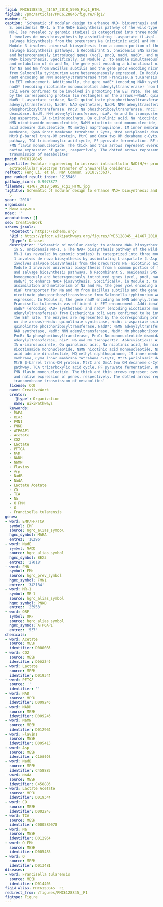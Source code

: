 ```yaml
---
figid: PMC6128845__41467_2018_5995_Fig1_HTML
figlink: /pmc/articles/PMC6128845/figure/Fig1/
number: F1
caption: 'Schematic of modular design to enhance NAD+ biosynthesis and EET rate in
  S. oneidensis MR-1. a The NAD+ biosynthesis pathway of the wild-type S. oneidensis
  MR-1 (as revealed by genomic studies) is categorized into three modules. Module
  1 involves de novo biosynthesis by assimilating L-aspartate (L-Asp). Module 2 involves
  salvage biosynthesis from the precursors Na (nicotinic acid) and Nm (nicotinamide).
  Module 3 involves universal biosynthesis from a common portion of the de novo and
  salvage biosynthesis pathways. b Recombinant S. oneidensis SN5 harboring five homogeneously
  and heterogeneously introduced genes (ycel, pncB, nadM, nadD*, and nadE*) to enhance
  NAD+ biosynthesis. Specifically, in Module 2, to enable simultaneously assimilation
  and metabolism of Na and Nm, the gene ycel encoding a bifunctional niaP transporter
  for Na and Nm from Bacillus subtilis and the gene pncB encoding nicotinate phosphoribosyltransferase
  from Salmonella typhimurium were heterogeneously expressed. In Module 3, the gene
  nadM encoding an NMN adenylyltransferase from Francisella tularensis was efficient
  in EET enhancement. Additionally, the gene nadE* (encoding NAD+ synthetase) and
  nadD* (encoding nicotinate mononucleotide adenylyltransferase) from Escherichia
  coli were confirmed to be involved in promoting the EET rate. The enzymes are represented
  by the corresponding protein (in rectangles on the arrows)—NadA: quinolinate synthetase,
  NadB: L-aspartate oxidase, NadC: quinolinate phosphoribosyltransferase, NadD*: NaMN
  adenylyltransferase, NadE*: NAD synthetase, NadM: NMN adenyltransferase, NadV: Nm
  phosphoribosyltransferase, PncB: Na phosphoribosyltransferase, PncC: Nm mononucleotide
  deamidase, NadM: NMN adenylyltransferase, niaP: Na and Nm transporter. Abbreviations:
  Asp aspartate, IA α-iminosuccinate, Qa quinolinic acid, Na nicotinic acid, Nm nicotinamide,
  NMN nicotinamide mononucleotide, NaMN nicotinic acid mononucleotide, NaAD nicotinic
  acid adenine dinucleotide, MQ methyl naphthoquinone, IM inner membrane, OM outer
  membrane, CymA inner membrane tetraheme c-Cyts, MtrA periplasmic decaheme c-Cyts,
  MtrB β-barrel trans-OM protein, MtrC and OmcA two OM decaheme c-Cyts, EMP Embden–Meyerhof–Parnas
  pathway, TCA tricarboxylic acid cycle, PF pyruvate fermentation, RF riboflavin,
  FMN flavin mononucleotide. The thick and thin arrows represent overexpression and
  native expression of genes, respectively. The dotted arrows represent the transmembrane
  transmission of metabolites'
pmcid: PMC6128845
papertitle: Modular engineering to increase intracellular NAD(H/+) promotes rate of
  extracellular electron transfer of Shewanella oneidensis.
reftext: Feng Li, et al. Nat Commun. 2018;9:3637.
pmc_ranked_result_index: '215546'
pathway_score: 0.9078877
filename: 41467_2018_5995_Fig1_HTML.jpg
figtitle: Schematic of modular design to enhance NAD+ biosynthesis and EET rate in
  S
year: '2018'
organisms:
- Homo sapiens
ndex: ''
annotations: []
seo: CreativeWork
schema-jsonld:
  '@context': https://schema.org/
  '@id': https://pfocr.wikipathways.org/figures/PMC6128845__41467_2018_5995_Fig1_HTML.html
  '@type': Dataset
  description: 'Schematic of modular design to enhance NAD+ biosynthesis and EET rate
    in S. oneidensis MR-1. a The NAD+ biosynthesis pathway of the wild-type S. oneidensis
    MR-1 (as revealed by genomic studies) is categorized into three modules. Module
    1 involves de novo biosynthesis by assimilating L-aspartate (L-Asp). Module 2
    involves salvage biosynthesis from the precursors Na (nicotinic acid) and Nm (nicotinamide).
    Module 3 involves universal biosynthesis from a common portion of the de novo
    and salvage biosynthesis pathways. b Recombinant S. oneidensis SN5 harboring five
    homogeneously and heterogeneously introduced genes (ycel, pncB, nadM, nadD*, and
    nadE*) to enhance NAD+ biosynthesis. Specifically, in Module 2, to enable simultaneously
    assimilation and metabolism of Na and Nm, the gene ycel encoding a bifunctional
    niaP transporter for Na and Nm from Bacillus subtilis and the gene pncB encoding
    nicotinate phosphoribosyltransferase from Salmonella typhimurium were heterogeneously
    expressed. In Module 3, the gene nadM encoding an NMN adenylyltransferase from
    Francisella tularensis was efficient in EET enhancement. Additionally, the gene
    nadE* (encoding NAD+ synthetase) and nadD* (encoding nicotinate mononucleotide
    adenylyltransferase) from Escherichia coli were confirmed to be involved in promoting
    the EET rate. The enzymes are represented by the corresponding protein (in rectangles
    on the arrows)—NadA: quinolinate synthetase, NadB: L-aspartate oxidase, NadC:
    quinolinate phosphoribosyltransferase, NadD*: NaMN adenylyltransferase, NadE*:
    NAD synthetase, NadM: NMN adenyltransferase, NadV: Nm phosphoribosyltransferase,
    PncB: Na phosphoribosyltransferase, PncC: Nm mononucleotide deamidase, NadM: NMN
    adenylyltransferase, niaP: Na and Nm transporter. Abbreviations: Asp aspartate,
    IA α-iminosuccinate, Qa quinolinic acid, Na nicotinic acid, Nm nicotinamide, NMN
    nicotinamide mononucleotide, NaMN nicotinic acid mononucleotide, NaAD nicotinic
    acid adenine dinucleotide, MQ methyl naphthoquinone, IM inner membrane, OM outer
    membrane, CymA inner membrane tetraheme c-Cyts, MtrA periplasmic decaheme c-Cyts,
    MtrB β-barrel trans-OM protein, MtrC and OmcA two OM decaheme c-Cyts, EMP Embden–Meyerhof–Parnas
    pathway, TCA tricarboxylic acid cycle, PF pyruvate fermentation, RF riboflavin,
    FMN flavin mononucleotide. The thick and thin arrows represent overexpression
    and native expression of genes, respectively. The dotted arrows represent the
    transmembrane transmission of metabolites'
  license: CC0
  name: CreativeWork
  creator:
    '@type': Organization
    name: WikiPathways
  keywords:
  - MAEA
  - BEX3
  - FMN1
  - PNKD
  - ATP6AP1
  - Acetate
  - CO2
  - Lactate
  - PFTCA
  - NAD
  - NADH
  - NaMN
  - Flavins
  - Asp
  - NadB
  - NadA
  - Lactate Acetate
  - CO
  - TCA
  - Na
  - O FMN
  - O
  - Francisella tularensis
genes:
- word: EMP/PF/TCA
  symbol: EMP
  source: hgnc_alias_symbol
  hgnc_symbol: MAEA
  entrez: '10296'
- word: NadE
  symbol: NADE
  source: hgnc_alias_symbol
  hgnc_symbol: BEX3
  entrez: '27018'
- word: FMN
  symbol: FMN
  source: hgnc_prev_symbol
  hgnc_symbol: FMN1
  entrez: '342184'
- word: MR-1
  symbol: MR-1
  source: hgnc_alias_symbol
  hgnc_symbol: PNKD
  entrez: '25953'
- word: ORF
  symbol: ORF
  source: hgnc_alias_symbol
  hgnc_symbol: ATP6AP1
  entrez: '537'
chemicals:
- word: Acetate
  source: MESH
  identifier: D000085
- word: CO2
  source: MESH
  identifier: D002245
- word: Lactate
  source: MESH
  identifier: D019344
- word: PFTCA
  source: ''
  identifier: ''
- word: NAD
  source: MESH
  identifier: D009243
- word: NADH
  source: MESH
  identifier: D009243
- word: NaMN
  source: MESH
  identifier: D012964
- word: Flavins
  source: MESH
  identifier: D005415
- word: Asp
  source: MESH
  identifier: C108952
- word: NadB
  source: MESH
  identifier: C458883
- word: NadA
  source: MESH
  identifier: C458883
- word: Lactate Acetate
  source: MESH
  identifier: D019344
- word: CO
  source: MESH
  identifier: D002245
- word: TCA
  source: MESH
  identifier: C000589078
- word: Na
  source: MESH
  identifier: D012964
- word: O FMN
  source: MESH
  identifier: D005486
- word: O
  source: MESH
  identifier: D013481
diseases:
- word: Francisella tularensis
  source: MESH
  identifier: D014406
figid_alias: PMC6128845__F1
redirect_from: /figures/PMC6128845__F1
figtype: Figure
---
```

